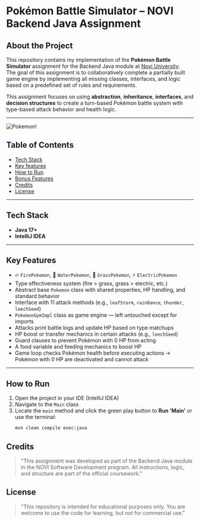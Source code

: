# Pokémon Battle Simulator – NOVI Backend Java Assignment

## About the Project

This repository contains my implementation of the **Pokémon Battle Simulator** assignment for the Backend Java module at [Novi University](https://www.novi.nl).  
The goal of this assignment is to collaboratively complete a partially built game engine by implementing all missing classes, interfaces, and logic based on a predefined set of rules and requirements.

This assignment focuses on using **abstraction**, **inheritance**, **interfaces**, and **decision structures** to create a turn-based Pokémon battle system with type-based attack behavior and health logic.

---

![Pokemon!](./assets/pokemon.JPG)

## Table of Contents

- [Tech Stack](#tech-stack)
- [Key features](#key-features)
- [How to Run](#how-to-run)
- [Bonus Features](#bonus-features)
- [Credits](#credits)
- [License](#license)

---

## Tech Stack

- **Java 17+**
- **IntelliJ IDEA**

---


## Key Features

- 🔥 `FirePokemon`, 🌊 `WaterPokemon`, 🌿 `GrassPokemon`, ⚡ `ElectricPokemon`
- Type effectiveness system (fire > grass, grass > electric, etc.)
- Abstract base `Pokemon` class with shared properties, HP handling, and standard behavior
- Interface with 11 attack methods (e.g., `leafStorm`, `rainDance`, `thunder`, `leechSeed`)
- `PokemonGymImpl` class as game engine — left untouched except for imports
- Attacks print battle logs and update HP based on type matchups
- HP boost or transfer mechanics in certain attacks (e.g., `leechSeed`)
- Guard clauses to prevent Pokémon with 0 HP from acting
- A food variable and feeding mechanics to boost HP
- Game loop checks Pokémon health before executing actions → Pokémon with 0 HP are deactivated and cannot attack

---

## How to Run

1. Open the project in your IDE (IntelliJ IDEA)
2. Navigate to the `Main` class
3. Locate the `main` method and click the green play button to **Run 'Main'** or use the terminal:
    ```bash
   mvn clean compile exec:java
   ```

## Credits
> "This assignment was developed as part of the Backend Java module in the NOVI Software Development program. All instructions, logic, and structure are part of the official coursework."

## License
> "This repository is intended for educational purposes only. You are welcome to use the code for learning, but not for commercial use."
